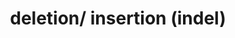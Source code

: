 ---
layout: recommendation
parent: DNA
title: deletion/ insertion (indel)
definition: 
    Deletion-Insertion (indel): a sequence change where, compared to a reference sequence, one or more nucleotides are replaced by one or more other nucleotides <b>and which is not</b> a substitution, inversion or conversion.
discussion:
    What is an <b>"indel"</b>?: An "indel", <b>deletion/insertion</b> in HGVS nomenclature, is a variant which is a combination of a deletion and an insertion. Based on existing nomeclature, the variant can be described as a deletion and insertion occuring at the same position, using the format g.112_117delinsTG.
    Can I describe a GC to TG variant as a dinucleotide substitution (g.4GC>TG)?: No this is not allowed. By definition a substitution changes <b>one</b> nucleotide into <b>one</b> other nucleotide [_see Substitution](/recommendations/DNA/variant/substitution/). The change TGT<font color="red">GC</font>CA to TGT<font color="red">TG</font>CA should be described as a deletion/insertion (indel) as g.4_5delinsTG.
---